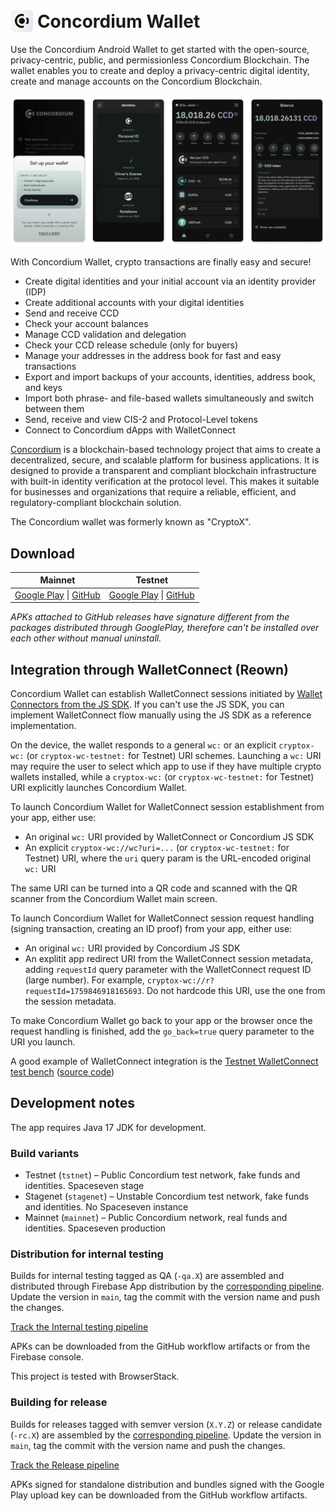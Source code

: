 # <img src="app/src/main/res/drawable/mw24_app_icon.png" alt="Icon" style="vertical-align: bottom; height: 36px;"/> Concordium Wallet

Use the Concordium Android Wallet to get started with the open-source, privacy-centric, public,
and permissionless Concordium Blockchain.
The wallet enables you to create and deploy a privacy-centric digital identity, create and manage accounts on the Concordium Blockchain.

![Screenshots](screens.png)

With Concordium Wallet, crypto transactions are finally easy and secure!

- Create digital identities and your initial account via an identity provider (IDP)
- Create additional accounts with your digital identities
- Send and receive CCD
- Check your account balances
- Manage CCD validation and delegation
- Check your CCD release schedule (only for buyers)
- Manage your addresses in the address book for fast and easy transactions
- Export and import backups of your accounts, identities, address book, and keys
- Import both phrase- and file-based wallets simultaneously and switch between them
- Send, receive and view CIS-2 and Protocol-Level tokens
- Connect to Concordium dApps with WalletConnect

[Concordium](https://www.concordium.com/) is a blockchain-based technology project 
that aims to create a decentralized, secure, and scalable platform for business applications. 
It is designed to provide a transparent and compliant blockchain infrastructure with 
built-in identity verification at the protocol level. This makes it suitable for businesses 
and organizations that require a reliable, efficient, and regulatory-compliant blockchain solution.

The Concordium wallet was formerly known as "CryptoX".

## Download
| Mainnet| Testnet|
|:------:|:------:|
|[Google Play](https://play.google.com/store/apps/details?id=com.pioneeringtechventures.wallet&hl=en) &#124; [GitHub](https://github.com/Concordium/cryptox-android/releases/latest)|[Google Play](https://play.google.com/store/apps/details?id=com.pioneeringtechventures.wallet.testnet&hl=en) &#124; [GitHub](https://github.com/Concordium/cryptox-android/releases/latest)|

*APKs attached to GitHub releases have signature different from the packages distributed through GooglePlay, therefore can't be installed over each other without manual uninstall.*

## Integration through WalletConnect (Reown)

Concordium Wallet can establish WalletConnect sessions initiated by [Wallet Connectors from the JS SDK](https://github.com/Concordium/concordium-node-sdk-js/tree/main/packages/wallet-connectors). 
If you can't use the JS SDK, you can implement WalletConnect flow manually using the JS SDK as a reference implementation.

On the device, the wallet responds to a general `wc:` or an explicit `cryptox-wc:` (or `cryptox-wc-testnet:` for Testnet) URI schemes.
Launching a `wc:` URI may require the user to select which app to use if they have multiple crypto wallets installed,
while a `cryptox-wc:` (or `cryptox-wc-testnet:` for Testnet) URI explicitly launches Concordium Wallet.

To launch Concordium Wallet for WalletConnect session establishment from your app, either use:
- An original `wc:` URI provided by WalletConnect or Concordium JS SDK
- An explicit `cryptox-wc://wc?uri=...` (or `cryptox-wc-testnet:` for Testnet) URI, where the `uri` query param is the URL-encoded original `wc:` URI

The same URI can be turned into a QR code and scanned with the QR scanner from the Concordium Wallet main screen.

To launch Concordium Wallet for WalletConnect session request handling (signing transaction, creating an ID proof) from your app, either use:
- An original `wc:` URI provided by Concordium JS SDK
- An explitit app redirect URI from the WalletConnect session metadata, adding `requestId` query parameter with the WalletConnect request ID (large number). For example, `cryptox-wc://r?requestId=1759846918165693`. Do not hardcode this URI, use the one from the session metadata.

To make Concordium Wallet go back to your app or the browser once the request handling is finished,
add the `go_back=true` query parameter to the URI you launch.

A good example of WalletConnect integration is the [Testnet WalletConnect test bench](https://wallet-test-bench.testnet.concordium.com/) ([source code](https://github.com/Concordium/concordium-misc-tools/tree/main/wallet-connect-test-bench))

## Development notes

The app requires Java 17 JDK for development.

### Build variants
- Testnet (`tstnet`) – Public Concordium test network, fake funds and identities. Spaceseven stage
- Stagenet (`stagenet`) – Unstable Concordium test network, fake funds and identities.
No Spaceseven instance
- Mainnet (`mainnet`) – Public Concordium network, real funds and identities. Spaceseven production

### Distribution for internal testing
Builds for internal testing tagged as QA (`-qa.X`) are assembled and distributed through Firebase App distribution by the [corresponding pipeline](.github/workflows/firebase_internal_testing.yml).
Update the version in `main`, tag the commit with the version name and push the changes.

[Track the Internal testing pipeline](https://github.com/Concordium/cryptox-android/deployments/Internal%20testing)

APKs can be downloaded from the GitHub workflow artifacts or from the Firebase console.

This project is tested with BrowserStack.

### Building for release
Builds for releases tagged with semver version (`X.Y.Z`) or release candidate (`-rc.X`) 
are assembled by the [corresponding pipeline](.github/workflows/release_build.yml). 
Update the version in `main`, tag the commit with the version name and push the changes.

[Track the Release pipeline](https://github.com/Concordium/cryptox-android/deployments/Releases)

APKs signed for standalone distribution and bundles signed with the Google Play upload key 
can be downloaded from the GitHub workflow artifacts.
